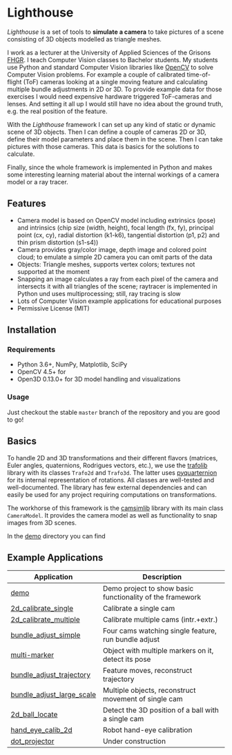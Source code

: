 # Lighthouse

*Lighthouse* is a set of tools to **simulate a camera** to take pictures of a scene consisting of 3D objects modelled as triangle meshes.

I work as a lecturer at the University of Applied Sciences of the Grisons [FHGR](https://www.fhgr.ch/). I teach Computer Vision classes to Bachelor students. My students use Python and standard Computer Vision libraries like [OpenCV](https://opencv.org/) to solve Computer Vision problems. For example a couple of calibrated time-of-flight (ToF) cameras looking at a single moving feature and calculating multiple bundle adjustments in 2D or 3D. To provide example data for those exercises I would need expensive hardware triggered ToF-cameras and lenses. And setting it all up I would still have no idea about the ground truth, e.g. the real position of the feature.

With the *Lighthouse* framework I can set up any kind of static or dynamic scene of 3D objects. Then I can define a couple of cameras 2D or 3D, define their model parameters and place them in the scene. Then I can take pictures with those cameras. This data is basics for the solutions to calculate.

Finally, since the whole framework is implemented in Python and makes some interesting learning material about the internal workings of a camera model or a ray tracer.



## Features

* Camera model is based on OpenCV model including extrinsics (pose) and intrinsics (chip size (width, height), focal length (fx, fy), principal point (cx, cy), radial distortion (k1-k6), tangential distortion (p1, p2) and thin prism distortion (s1-s4))
* Camera provides gray/color image, depth image and colored point cloud; to emulate a simple 2D camera you can omit parts of the data
* Objects: Triangle meshes, supports vertex colors; textures not supported at the moment
* Snapping an image calculates a ray from each pixel of the camera and intersects it with all triangles of the scene; raytracer is implemented in Python und uses multiprocessing; still, ray tracing is slow
* Lots of Computer Vision example applications for educational purposes
* Permissive License (MIT)



## Installation

### Requirements

* Python 3.6+, NumPy, Matplotlib, SciPy
* OpenCV 4.5+ for 
* Open3D 0.13.0+ for 3D model handling and visualizations

### Usage

Just checkout the stable `master` branch of the repository and you are good to go!



## Basics

To handle 2D and 3D transformations and their different flavors (matrices, Euler angles, quaternions, Rodrigues vectors, etc.), we use the [trafolib](trafolib) library with its classes `Trafo2d` and `Trafo3d`. The latter uses [pyquarternion](https://github.com/KieranWynn/pyquaternion) for its internal representation of rotations. All classes are well-tested and well-documented. The library has few external dependencies and can easily be used for any project requiring computations on transformations.

The workhorse of this framework is the [camsimlib](camsimlib) library with its main class `CameraModel`. It provides the camera model as well as functionality to snap images from 3D scenes.

In the [demo](demo) directory you can find



## Example Applications

|Application                                           |Description                                              |
|------------------------------------------------------|---------------------------------------------------------|
|[demo](demo)                                          |Demo project to show basic functionality of the framework|
|[2d_calibrate_single](2d_calibrate_single)            |Calibrate a single cam                                   |
|[2d_calibrate_multiple](2d_calibrate_multiple)        |Calibrate multiple cams (intr.+extr.)                    |
|[bundle_adjust_simple](bundle_adjust_simple)          |Four cams watching single feature, run bundle adjust     |
|[multi-marker](multi-marker)                          |Object with multiple markers on it, detect its pose      |
|[bundle_adjust_trajectory](bundle_adjust_trajectory)  |Feature moves, reconstruct trajectory                    |
|[bundle_adjust_large_scale](bundle_adjust_large_scale)|Multiple objects, reconstruct movement of single cam     |
|[2d_ball_locate](2d_ball_locate)                      |Detect the 3D position of a ball with a single cam       |
|[hand_eye_calib_2d](hand_eye_calib_2d)                |Robot hand-eye calibration                               |
|[dot_projector](dot_projector)                        |Under construction                                       |

